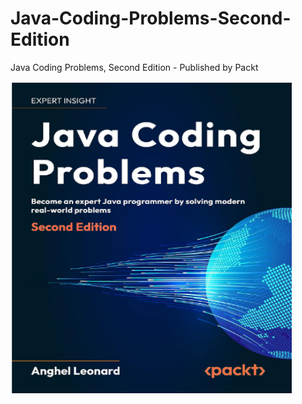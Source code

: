 # Java-Coding-Problems-Second-Edition

Java Coding Problems, Second Edition - Published by Packt

<a href="https://www.amazon.com/Java-Coding-Problems-programmer-real-world/dp/1837633940/ref=tmm_pap_swatch_0?_encoding=UTF8&qid=&sr="><img src="https://github.com/PacktPublishing/Java-Coding-Problems-Second-Edition/blob/main/Java%20Coding%20Problems%20Second%20Edition.png" height="500" width="450"/></a>
